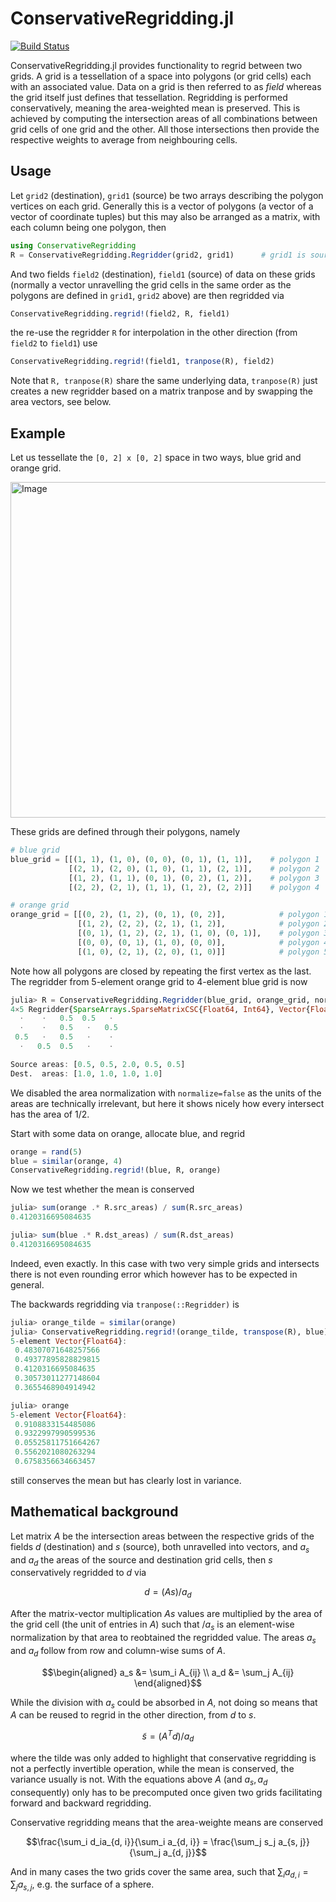 # ConservativeRegridding.jl

[![Build Status](https://github.com/JuliaGEO/ConservativeRegridding.jl/actions/workflows/CI.yml/badge.svg?branch=main)](https://github.com/JuliaGEO/ConservativeRegridding.jl/actions/workflows/CI.yml?query=branch%3Amain)

ConservativeRegridding.jl provides functionality to regrid between two grids.
A grid is a tessellation of a space into polygons (or grid cells) each with an associated value.
Data on a grid is then referred to as _field_ whereas the grid itself just defines
that tessellation. Regridding is performed conservatively, meaning the area-weighted mean is preserved.
This is achieved by computing the intersection areas of all combinations between grid cells
of one grid and the other. All those intersections then provide the respective weights to
average from neighbouring cells.

## Usage

Let `grid2` (destination), `grid1` (source) be two arrays describing the polygon vertices on each grid.
Generally this is a vector of polygons (a vector of a vector of coordinate tuples) but this may also be
arranged as a matrix, with each column being one polygon, then

```julia
using ConservativeRegridding
R = ConservativeRegridding.Regridder(grid2, grid1)      # grid1 is source, grid2 the destination
```

And two fields `field2` (destination), `field1` (source) of data on these grids (normally a vector
unravelling the grid cells in the same order as the polygons are defined in `grid1`, `grid2` above)
are then regridded via

```julia
ConservativeRegridding.regrid!(field2, R, field1)
```

the re-use the regridder `R` for interpolation in the other direction (from `field2` to `field1`)
use

```julia
ConservativeRegridding.regrid!(field1, tranpose(R), field2)
```

Note that `R, tranpose(R)` share the same underlying data, `tranpose(R)` just creates a
new regridder based on a matrix tranpose and by swapping the area vectors, see below.

## Example

Let us tessellate the `[0, 2] x [0, 2]` space in two ways, blue grid and orange grid.

<img width="537" alt="Image" src="https://github.com/user-attachments/assets/04bc4b30-e8d3-4418-a53a-f6a4307d9bba" />

These grids are defined through their polygons, namely

```julia
# blue grid
blue_grid = [[(1, 1), (1, 0), (0, 0), (0, 1), (1, 1)],    # polygon 1
             [(2, 1), (2, 0), (1, 0), (1, 1), (2, 1)],    # polygon 2
             [(1, 2), (1, 1), (0, 1), (0, 2), (1, 2)],    # polygon 3
             [(2, 2), (2, 1), (1, 1), (1, 2), (2, 2)]]    # polygon 4

# orange grid
orange_grid = [[(0, 2), (1, 2), (0, 1), (0, 2)],            # polygon 1
               [(1, 2), (2, 2), (2, 1), (1, 2)],            # polygon 2
               [(0, 1), (1, 2), (2, 1), (1, 0), (0, 1)],    # polygon 3
               [(0, 0), (0, 1), (1, 0), (0, 0)],            # polygon 4
               [(1, 0), (2, 1), (2, 0), (1, 0)]]            # polygon 5
```

Note how all polygons are closed by repeating the first vertex as the last.
The regridder from 5-element orange grid to 4-element blue grid is now

```julia
julia> R = ConservativeRegridding.Regridder(blue_grid, orange_grid, normalize=false)
4×5 Regridder{SparseArrays.SparseMatrixCSC{Float64, Int64}, Vector{Float64}}
  ⋅    ⋅   0.5  0.5   ⋅ 
  ⋅    ⋅   0.5   ⋅   0.5
 0.5   ⋅   0.5   ⋅    ⋅ 
  ⋅   0.5  0.5   ⋅    ⋅ 

Source areas: [0.5, 0.5, 2.0, 0.5, 0.5]
Dest.  areas: [1.0, 1.0, 1.0, 1.0]
```

We disabled the area normalization with `normalize=false` as the units of the
areas are technically irrelevant, but here it shows nicely how every intersect
has the area of 1/2.

Start with some data on orange, allocate blue, and regrid

```julia
orange = rand(5)
blue = similar(orange, 4)
ConservativeRegridding.regrid!(blue, R, orange)
```

Now we test whether the mean is conserved

```julia
julia> sum(orange .* R.src_areas) / sum(R.src_areas)
0.4120316695084635

julia> sum(blue .* R.dst_areas) / sum(R.dst_areas)
0.4120316695084635
```

Indeed, even exactly. In this case with two very simple grids and intersects
there is not even rounding error which however has to be expected in general.

The backwards regridding via `tranpose(::Regridder)` is

```julia
julia> orange_tilde = similar(orange)
julia> ConservativeRegridding.regrid!(orange_tilde, transpose(R), blue)
5-element Vector{Float64}:
 0.48307071648257566
 0.49377895828829815
 0.4120316695084635
 0.30573011277148604
 0.3655468904914942

julia> orange
5-element Vector{Float64}:
 0.9108833154485086
 0.9322997990599536
 0.05525811751664267
 0.5562021080263294
 0.6758356634663457
```

still conserves the mean but has clearly lost in variance.

## Mathematical background

Let matrix $A$ be the intersection areas between the respective grids of the fields $d$
(destination) and $s$ (source), both unravelled into vectors, and $a_s$ and $a_d$ the areas
of the source and destination grid cells, then $s$ conservatively regridded to $d$ via
```math
d = (A s) / a_d
```
After the matrix-vector multiplication $As$ values are multiplied by the area of the grid cell
(the unit of entries in $A$) such that $/ a_s$ is an element-wise normalization by that area
to reobtained the regridded value. The areas $a_s$ and $a_d$ follow from row and column-wise
sums of $A$.

```math
\begin{aligned}
a_s &= \sum_i A_{ij} \\
a_d &= \sum_j A_{ij}
\end{aligned}
```

While the division with $a_s$ could be absorbed in $A$, not doing so means that $A$
can be reused to regrid in the other direction, from $d$ to $s$.

```math
\tilde{s} = (A^T d) / a_d
```

where the tilde was only added to highlight that conservative regridding is not a
perfectly invertible operation, while the mean is conserved, the variance usually is not.
With the equations above $A$ (and $a_s, a_d$ consequently) only has to be precomputed once
given two grids facilitating forward and backward regridding. 

Conservative regridding means that the area-weighte means are conserved

```math
\frac{\sum_i d_ia_{d, i}}{\sum_i a_{d, i}} = \frac{\sum_j s_j a_{s, j}}{\sum_j a_{d, j}}
```

And in many cases the two grids cover the same area, such that $\sum_i a_{d, i} = \sum_j a_{s, j}$,
e.g. the surface of a sphere.
